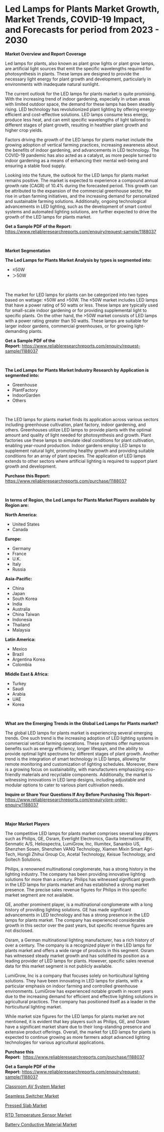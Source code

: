 <p><h1>Led Lamps for Plants Market Growth, Market Trends, COVID-19 Impact, and Forecasts for period from 2023 - 2030</h1></p><p><strong>Market Overview and Report Coverage</strong></p>
<p><p>Led lamps for plants, also known as plant grow lights or plant grow lamps, are artificial light sources that emit the specific wavelengths required for photosynthesis in plants. These lamps are designed to provide the necessary light energy for plant growth and development, particularly in environments with inadequate natural sunlight.</p><p>The current outlook for the LED lamps for plants market is quite promising. With the increasing trend of indoor gardening, especially in urban areas with limited outdoor space, the demand for these lamps has been steadily rising. LED technology has revolutionized plant lighting by offering energy-efficient and cost-effective solutions. LED lamps consume less energy, produce less heat, and can emit specific wavelengths of light tailored to different stages of plant growth, resulting in healthier plant growth and higher crop yields.</p><p>Factors driving the growth of the LED lamps for plants market include the growing adoption of vertical farming practices, increasing awareness about the benefits of indoor gardening, and advancements in LED technology. The COVID-19 pandemic has also acted as a catalyst, as more people turned to indoor gardening as a means of enhancing their mental well-being and ensuring a stable food supply.</p><p>Looking into the future, the outlook for the LED lamps for plants market remains positive. The market is expected to experience a compound annual growth rate (CAGR) of 10.4% during the forecasted period. This growth can be attributed to the expansion of the commercial greenhouse sector, the rise in urban farming initiatives, and the increasing demand for personalized and sustainable farming solutions. Additionally, ongoing technological advancements in LED lighting, such as the development of smart control systems and automated lighting solutions, are further expected to drive the growth of the LED lamps for plants market.</p></p>
<p><strong>Get a Sample PDF of the Report:</strong> <a href="https://www.reliableresearchreports.com/enquiry/request-sample/1188037">https://www.reliableresearchreports.com/enquiry/request-sample/1188037</a></p>
<p>&nbsp;</p>
<p><strong>Market Segmentation</strong></p>
<p><strong>The Led Lamps for Plants Market Analysis by types is segmented into:</strong></p>
<p><ul><li>≤50W</li><li>＞50W</li></ul></p>
<p>&nbsp;</p>
<p><p>The market for LED lamps for plants can be categorized into two types based on wattage: ≤50W and >50W. The ≤50W market includes LED lamps that have a power rating of 50 watts or less. These lamps are typically used for small-scale indoor gardening or for providing supplemental light to specific plants. On the other hand, the >50W market consists of LED lamps with a power rating greater than 50 watts. These lamps are suitable for larger indoor gardens, commercial greenhouses, or for growing light-demanding plants.</p></p>
<p><strong>Get a Sample PDF of the Report:</strong>&nbsp;<a href="https://www.reliableresearchreports.com/enquiry/request-sample/1188037">https://www.reliableresearchreports.com/enquiry/request-sample/1188037</a></p>
<p>&nbsp;</p>
<p><strong>The Led Lamps for Plants Market Industry Research by Application is segmented into:</strong></p>
<p><ul><li>Greenhouse</li><li>PlantFactory</li><li>IndoorGarden</li><li>Others</li></ul></p>
<p>&nbsp;</p>
<p><p>The LED lamps for plants market finds its application across various sectors including greenhouse cultivation, plant factory, indoor gardening, and others. Greenhouses utilize LED lamps to provide plants with the optimal amount and quality of light needed for photosynthesis and growth. Plant factories use these lamps to simulate ideal conditions for plant cultivation, enabling year-round production. Indoor gardens employ LED lamps to supplement natural light, promoting healthy growth and providing suitable conditions for an array of plant species. The application of LED lamps extends to other sectors where artificial lighting is required to support plant growth and development.</p></p>
<p><strong>Purchase this Report:</strong>&nbsp; <a href="https://www.reliableresearchreports.com/purchase/1188037">https://www.reliableresearchreports.com/purchase/1188037</a></p>
<p>&nbsp;</p>
<p><strong>In terms of Region, the Led Lamps for Plants Market Players available by Region are:</strong></p>
<p>
    <p> <strong> North America: </strong>
        <ul>
            <li>United States</li>
            <li>Canada</li>
        </ul>
        </p> 
    <p> <strong> Europe: </strong>
        <ul>
            <li>Germany</li>
            <li>France</li>
            <li>U.K.</li>
            <li>Italy</li>
            <li>Russia</li>
        </ul>
        </p> 
    <p> <strong> Asia-Pacific: </strong>
        <ul>
            <li>China</li>
            <li>Japan</li>
            <li>South Korea</li>
            <li>India</li>
            <li>Australia</li>
            <li>China Taiwan</li>
            <li>Indonesia</li>
            <li>Thailand</li>
            <li>Malaysia</li>
        </ul>
        </p> 
    <p> <strong> Latin America: </strong>
        <ul>
            <li>Mexico</li>
            <li>Brazil</li>
            <li>Argentina Korea</li>
            <li>Colombia</li>
        </ul>
        </p> 
    <p> <strong> Middle East & Africa: </strong>
        <ul>
            <li>Turkey</li>
            <li>Saudi</li>
            <li>Arabia</li>
            <li>UAE</li>
            <li>Korea</li>
        </ul>
    </p>
    </p>
<p>&nbsp;</p>
<p><strong>What are the Emerging Trends in the Global Led Lamps for Plants market?</strong></p>
<p><p>The global LED lamps for plants market is experiencing several emerging trends. One such trend is the increasing adoption of LED lighting systems in commercial vertical farming operations. These systems offer numerous benefits such as energy efficiency, longer lifespan, and the ability to provide optimal light spectrums for different stages of plant growth. Another trend is the integration of smart technology in LED lamps, allowing for remote monitoring and customization of lighting schedules. Moreover, there is a growing focus on sustainability, with manufacturers emphasizing eco-friendly materials and recyclable components. Additionally, the market is witnessing innovations in LED lamp designs, including adjustable and modular options to cater to various plant cultivation needs.</p></p>
<p><strong>Inquire or Share Your Questions If Any Before Purchasing This Report</strong>- <a href="https://www.reliableresearchreports.com/enquiry/pre-order-enquiry/1188037">https://www.reliableresearchreports.com/enquiry/pre-order-enquiry/1188037</a></p>
<p>&nbsp;</p>
<p><strong>Major Market Players</strong></p>
<p><p>The competitive LED lamps for plants market comprises several key players such as Philips, GE, Osram, Everlight Electronics, Gavita International BV, Senmatic A/S, Heliospectra, LumiGrow, Inc, Illumitex, Sananbio US, Shenzhen Sosen, Shenzhen VANQ Technology, Xiamen Mixin Smart Agri-Tech, Hongli Zhihui Group Co, Acetal Technology, Keisue Technology, and Soltech Solutions. </p><p>Philips, a renowned multinational conglomerate, has a strong history in the lighting industry. The company has been providing innovative lighting solutions for more than a century. Philips has witnessed significant growth in the LED lamps for plants market and has established a strong market presence. The precise sales revenue figures for Philips in this specific market segment are not available.</p><p>GE, another prominent player, is a multinational conglomerate with a long history of providing lighting solutions. GE has made significant advancements in LED technology and has a strong presence in the LED lamps for plants market. The company has experienced considerable growth in this sector over the past years, but specific revenue figures are not disclosed.</p><p>Osram, a German multinational lighting manufacturer, has a rich history of over a century. The company is a recognized player in the LED lamps for plants market and offers a wide range of products in this segment. Osram has witnessed steady market growth and has solidified its position as a leading provider of LED lamps for plants. However, specific sales revenue data for this market segment is not publicly available.</p><p>LumiGrow, Inc is a company that focuses solely on horticultural lighting solutions. They have been innovating in LED lamps for plants, with a particular emphasis on indoor farming and controlled greenhouse environments. LumiGrow has experienced notable growth in recent years due to the increasing demand for efficient and effective lighting solutions in agricultural practices. The company has positioned itself as a leader in the horticultural lighting market.</p><p>While market size figures for the LED lamps for plants market are not mentioned, it is evident that key players such as Philips, GE, and Osram have a significant market share due to their long-standing presence and extensive product offerings. Overall, the market for LED lamps for plants is expected to continue growing as more farmers adopt advanced lighting technologies for various agricultural applications.</p></p>
<p><strong>Purchase this Report:</strong>&nbsp;&nbsp;<a href="https://www.reliableresearchreports.com/purchase/1188037">https://www.reliableresearchreports.com/purchase/1188037</a></p>
<p></p>
<p><strong>Get a Sample PDF of the Report:</strong>&nbsp;<a href="https://www.reliableresearchreports.com/enquiry/request-sample/1188037">https://www.reliableresearchreports.com/enquiry/request-sample/1188037</a></p>
<p><p><a href="https://www.linkedin.com/pulse/classroom-av-system-market-size-share-amp-trends-analysis-dhihe/">Classroom AV System Market</a></p><p><a href="https://www.linkedin.com/pulse/seamless-switcher-market-size-share-global-analysis-report-iksqe/">Seamless Switcher Market</a></p><p><a href="https://medium.com/@under.noon.tower/pressed-slab-market-the-key-to-successful-business-strategy-forecast-till-2030-42137b06b458">Pressed Slab Market</a></p><p><a href="https://www.linkedin.com/pulse/rtd-temperature-sensor-market-size-growth-forecast-from-mwrqe/">RTD Temperature Sensor Market</a></p><p><a href="https://medium.com/@blow.allow.stir/battery-conductive-material-market-size-market-outlook-and-market-forecast-2023-to-2030-2caa1ee4dd0d">Battery Conductive Material Market</a></p></p>